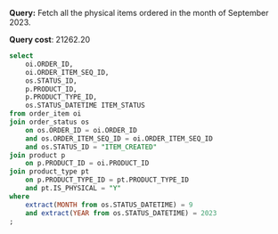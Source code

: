 **Query:** Fetch all the physical items ordered in the month of September 2023.

**Query cost**: 21262.20

```sql
select
	oi.ORDER_ID,
	oi.ORDER_ITEM_SEQ_ID,
	os.STATUS_ID,
	p.PRODUCT_ID,
	p.PRODUCT_TYPE_ID,
	os.STATUS_DATETIME ITEM_STATUS
from order_item oi
join order_status os
	on os.ORDER_ID = oi.ORDER_ID
	and os.ORDER_ITEM_SEQ_ID = oi.ORDER_ITEM_SEQ_ID
	and os.STATUS_ID = "ITEM_CREATED"
join product p
	on p.PRODUCT_ID = oi.PRODUCT_ID
join product_type pt
	on p.PRODUCT_TYPE_ID = pt.PRODUCT_TYPE_ID
	and pt.IS_PHYSICAL = "Y"
where
	extract(MONTH from os.STATUS_DATETIME) = 9
	and extract(YEAR from os.STATUS_DATETIME) = 2023
;
```
